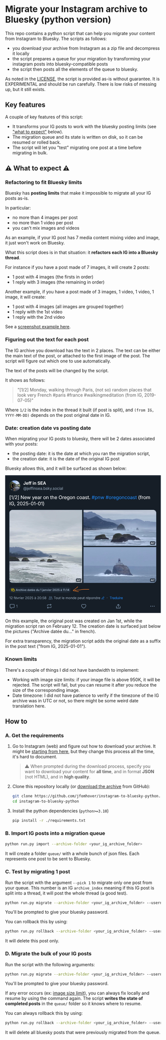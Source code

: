 # Migrate your Instagram archive to Bluesky (python version)

This repo contains a python script that can help you migrate your content from Instagram to Bluesky. The scripts as follows:
- you download your archive from Instagram as a zip file and decompress it locally
- the script prepares a queue for your migration by transforming your instagram posts into bluesky-compatible posts
- the script then posts all the elements of the queue to bluesky.

As noted in the [LICENSE](./LICENSE), the script is provided as-is without guarantee. It is EXPERIMENTAL and should be run carefully. There is low risks of messing up, but it still exists.

## Key features

A couple of key features of this script:
- It transforms your IG posts to work with the bluesky posting limits (see ["what to expect"](#what-to-expect) below).
- The migration queue and its state is written on disk, so it can be resumed or rolled back.
- The script will let you "test" migrating one post at a time before migrating in bulk.

## :warning: What to expect :warning:

### Refactoring to fit Bluesky limits

Bluesky has **posting limits** that make it impossible to migrate all your IG posts as-is.

In particular:
- no more than 4 images per post
- no more than 1 video per post
- you can't mix images and videos

As an example, if your IG post has 7 media content mixing video and image, it just won't work on Bluesky.

What this script does is in that situation: it **refactors each IG into a Bluesky thread**.

For instance if you have a post made of 7 images, it will create 2 posts:
- 1 post with 4 images (the firsts in order)
- 1 reply with 3 images (the remaining in order)

Another example, if you have a post made of 3 images, 1 video, 1 video, 1 image, it will create:
- 1 post with 4 images (all images are grouped together)
- 1 reply with the 1st video
- 1 reply with the 2nd video

See a [screenshot example here](./docs/.media/example-post.png).

### Figuring out the text for each post

The IG archive you download has the text in 2 places. The text can be either the main text of the post, or attached to the first image of the post. The script will figure out which one to use automatically.

The text of the posts will be changed by the script.

It shows as follows:

> "\[1/2\] Monday, walking through Paris, (not so) random places that look very French #paris #france #walkingmeditation (from IG, 2019-07-05)"

Where `1/2` is the index in the thread it built (if post is split), and `(from IG, YYYY-MM-DD)` depends on the post original date in IG.

### Date: creation date vs posting date

When migrating your IG posts to bluesky, there will be 2 dates associated with your posts:

- the posting date: it is the date at which you ran the migration script,
- the creation date: it is the date of the original IG post

Bluesky allows this, and it will be surfaced as shown below:

![](./docs/.media/example-post-dates.png)

On this example, the original post was created on Jan 1st, while the migration script ran on February 12. The creation date is surfaced just below the pictures ("Archive datée du..." in french).

For extra transparency, the migration script adds the original date as a suffix in the post text ("from IG, 2025-01-01").

### Known limits

There's a couple of things I did not have bandwidth to implement:
- Working with image size limits: if your image file is above 950K, it will be rejected. The script will fail, but you can resume it after you reduce the size of the corresponding image.
- Date timezone: I did not have patience to verify if the timezone of the IG archive was in UTC or not, so there might be some weird date translation here.

## How to

### A. Get the requirements

1. Go to Instagram (web) and figure out how to download your archive. It might be [starting from here](https://www.instagram.com/download/request), but they change this process all the time, it's hard to document.

    > :warning: When prompted during the download process, specify you want to download your content for **all time**, and in format **JSON** (not HTML), and in **high quality**.

2. Clone this repository locally (or [download the archive](https://github.com/jfomhover/instagram-to-bluesky-python/archive/refs/heads/main.zip) from GitHub):

    ```bash
    git clone https://github.com/jfomhover/instagram-to-bluesky-python.git
    cd instagram-to-bluesky-python
    ```

3. Install the python dependencies (`python>=3.10`)

    ```bash
    pip install -r ./requirements.txt
    ```

### B. Import IG posts into a migration queue

```bash
python run.py import --archive-folder <your_ig_archive_folder>
```

It will create a folder `queue/` with a whole bunch of json files. Each represents one post to be sent to Bluesky.

### C. Test by migrating 1 post

Run the script with the argument `--pick 1` to migrate only one post from your queue. This number is an IG `archive_index` meaning if this IG post is split into a thread, it will post the whole thread (a good test).

```bash
python run.py migrate --archive-folder <your_ig_archive_folder> --username <your_bsky_account> --pick <N>
```

You'll be prompted to give your bluesky password.

You can rollback this by using:

```bash
python run.py rollback --archive-folder <your_ig_archive_folder> --username <your_bsky_account>
```

It will delete this post only.

### D. Migrate the bulk of your IG posts

Run the script with the following arguments:

```bash
python run.py migrate --archive-folder <your_ig_archive_folder> --username <your_bsky_account>
```

You'll be prompted to give your bluesky password.

If any error occurs (ex: [image size limit](#known-limits)), you can always fix locally and resume by using the command again. The script **writes the state of completed posts** in the `queue/` folder so it knows where to resume.

You can always rollback this by using:

```bash
python run.py rollback --archive-folder <your_ig_archive_folder> --username <your_bsky_account>
```

It will delete all bluesky posts that were previously migrated from the queue.
